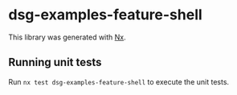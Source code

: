# dsg-examples-feature-shell

This library was generated with [Nx](https://nx.dev).

## Running unit tests

Run `nx test dsg-examples-feature-shell` to execute the unit tests.
